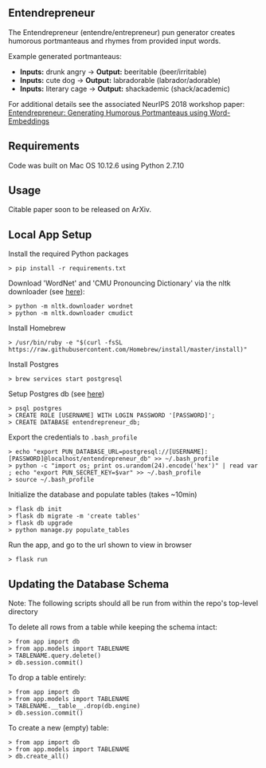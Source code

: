 ## Entendrepreneur

The Entendrepreneur (entendre/entrepreneur) pun generator creates humorous portmanteaus and rhymes from provided input words.

Example generated portmanteaus:

* **Inputs:** drunk angry → **Output:** beeritable (beer/irritable)
* **Inputs:** cute dog → **Output:** labradorable (labrador/adorable)
* **Inputs:** literary cage → **Output:** shackademic (shack/academic)

For additional details see the associated NeurIPS 2018 workshop paper: [Entendrepreneur: Generating Humorous Portmanteaus using Word-Embeddings](https://nips2018creativity.github.io/doc/entendrepreneur.pdf)

## Requirements

Code was built on Mac OS 10.12.6 using Python 2.7.10

## Usage

Citable paper soon to be released on ArXiv.

## Local App Setup

Install the required Python packages
```
> pip install -r requirements.txt
```

Download 'WordNet' and 'CMU Pronouncing Dictionary' via the nltk downloader (see [here](http://www.nltk.org/data.html)):
```
> python -m nltk.downloader wordnet
> python -m nltk.downloader cmudict
```

Install Homebrew
```
> /usr/bin/ruby -e "$(curl -fsSL https://raw.githubusercontent.com/Homebrew/install/master/install)"
```

Install Postgres
```
> brew services start postgresql
```

Setup Postgres db (see [here](https://www.codementor.io/engineerapart/getting-started-with-postgresql-on-mac-osx-are8jcopb))
```
> psql postgres
> CREATE ROLE [USERNAME] WITH LOGIN PASSWORD '[PASSWORD]';
> CREATE DATABASE entendrepreneur_db;
```

Export the credentials to `.bash_profile`
```
> echo "export PUN_DATABASE_URL=postgresql://[USERNAME]:[PASSWORD]@localhost/entendrepreneur_db" >> ~/.bash_profile
> python -c "import os; print os.urandom(24).encode('hex')" | read var ; echo "export PUN_SECRET_KEY=$var" >> ~/.bash_profile
> source ~/.bash_profile
```

Initialize the database and populate tables (takes ~10min)
```
> flask db init
> flask db migrate -m 'create tables'
> flask db upgrade
> python manage.py populate_tables
```

Run the app, and go to the url shown to view in browser
```
> flask run
```

## Updating the Database Schema

Note: The following scripts should all be run from within the repo's top-level directory

To delete all rows from a table while keeping the schema intact:
```
> from app import db
> from app.models import TABLENAME
> TABLENAME.query.delete()
> db.session.commit()
```

To drop a table entirely:
```
> from app import db
> from app.models import TABLENAME
> TABLENAME.__table__.drop(db.engine)
> db.session.commit()
```

To create a new (empty) table:
```
> from app import db
> from app.models import TABLENAME
> db.create_all()
```
